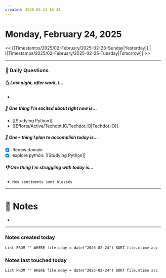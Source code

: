 ```yaml
---
created: 2025-02-24 18:34
---
```

# Monday, February 24, 2025

<< [[Timestamps/2025/02-February/2025-02-23-Sunday|Yesterday]] | [[Timestamps/2025/02-February/2025-02-25-Tuesday|Tomorrow]] >>

---
### 📅 Daily Questions
##### 🌜 Last night, after work, I...
- 

##### 🙌 One thing I'm excited about right now is...
- [[Studying Python]]
- [[Efforts/Active/Techdot.IO/Techdot.IO|Techdot.IO]]

##### 🚀 One+ thing I plan to accomplish today is...
- [x] Renew domain
- [x] explore python: [[Studying Python]]

##### 👎 One thing I'm struggling with today is...
- `Mes sentiments sont blessés`

---
# 📝 Notes
- 

---
### Notes created today
```dataview
List FROM "" WHERE file.cday = date("2025-02-24") SORT file.ctime asc
```

### Notes last touched today
```dataview
List FROM "" WHERE file.mday = date("2025-02-24") SORT file.mtime asc
```